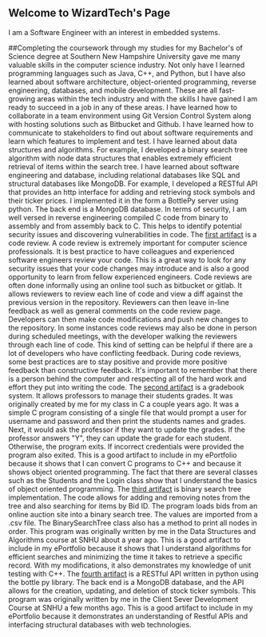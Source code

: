 ## Welcome to WizardTech's Page

I am a Software Engineer with an interest in embedded systems.

##Completing the coursework through my studies for my Bachelor's of Science degree at Southern New Hampshire University gave me many valuable skills in the computer science industry. Not only have I learned programming languages such as Java, C++, and Python, but I have also learned about software architecture, object-oriented programming, reverse engineering, databases, and mobile development. These are all fast-growing areas within the tech industry and with the skills I have gained I am ready to succeed in a job in any of these areas. I have learned how to collaborate in a team environment using Git Version Control System along with hosting solutions such as Bitbucket and Github. I have learned how to communicate to stakeholders to find out about software requirements and learn which features to implement and test. I have learned about data structures and algorithms. For example, I developed a binary search tree algorithm with node data structures that enables extremely efficient retrieval of items within the search tree. I have learned about software engineering and database, including relational databases like SQL and structural databases like MongoDB. For example, I developed a RESTful API that provides an http interface for adding and retrieving stock symbols and their ticker prices. I implemented it in the form a BottlePy server using python. The back end is a MongoDB database. In terms of security, I am well versed in reverse engineering compiled C code from binary to assembly and from assembly back to C. This helps to identify potential security issues and discovering vulnerabilities in code. 
	The [first artifact](https://w1zardtech.github.io/) is a code review. A code review is extremely important for computer science professionals. It is best practice to have colleagues and experienced software engineers review your code. This is a great way to look for any security issues that your code changes may introduce and is also a good opportunity to learn from fellow experienced engineers. Code reviews are often done informally using an online tool such as bitbucket or gitlab. It allows reviewers to review each line of code and view a diff against the previous version in the repository. Reviewers can then leave in-line feedback as well as general comments on the code review page. Developers can then make code modifications and push new changes to the repository. In some instances code reviews may also be done in person during scheduled meetings, with the developer walking the reviewers through each line of code. This kind of setting can be helpful if there are a lot of developers who have conflicting feedback. During code reviews, some best practices are to stay positive and provide more positive feedback than constructive feedback. It's important to remember that there is a person behind the computer and respecting all of the hard work and effort they put into writing the code. 
	The [second artifact](https://github.com/W1zardTech/gradebook) is a gradebook system. It allows professors to manage their students grades. It was originally created by me for my class in C a couple years ago. It was a simple C program consisting of a single file that would prompt a user for username and password and then print the students names and grades. Next, it would ask the professor if they want to update the grades. If the professor answers "Y", they can update the grade for each student. Otherwise, the program exits. If incorrect credentials were provided the program also exited.
	This is a good artifact to include in my ePortfolio because it shows that I can convert C programs to C++ and because it shows object oriented programming. The fact that there are several classes such as the Students and the Login class show that I understand the basics of object oriented programming.
	The [third artifact](https://github.com/W1zardTech/BinarySearchTree) is binary search tree implementation. The code allows for adding and removing notes from the tree and also searching for items by Bid ID. The program loads bids from an online auction site into a binary search tree. The values are imported from a .csv file. The BinarySearchTree class also has a method to print all nodes in order. This program was originally written by me in the Data Structures and Algorithms course at SNHU about a year ago. 
	This is a good artifact to include in my ePortfolio because it shows that I understand algorithms for efficient searches and minimizing the time it takes to retrieve a specific record. With my modifications, it also demonstrates my knowledge of unit testing with C++.
	The [fourth artifact](https://github.com/W1zardTech/RESTful_API_Stock_Prices) is a RESTful API written in python using the bottle py library. The back end is a MongoDB database, and the API allows for the creation, updating, and deletion of stock ticker symbols. This program was originally written by me in the Client Sever Development Course at SNHU a few months ago. 
	This is a good artifact to include in my ePortfolio because it demonstrates an understanding of Restful APIs and interfacing structural databases with web technologies. 
